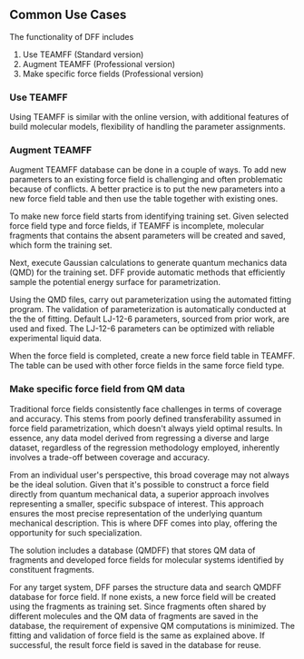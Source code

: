 ## Common Use Cases
The functionality of DFF includes 
1) Use TEAMFF (Standard version)
2) Augment TEAMFF (Professional version)
3) Make specific force fields (Professional version) 


### Use TEAMFF
Using TEAMFF is similar with the online version, with additional features of build molecular models, flexibility of handling the parameter assignments. 

### Augment TEAMFF

Augment TEAMFF database can be done in a couple of ways. To add new parameters to an existing force field is challenging and often problematic because of conflicts. A better practice is to put the new parameters into a new force field table and then use the table together with existing ones. 

To make new force field starts from identifying training set. Given selected force field type and force fields, if TEAMFF is incomplete, molecular fragments that contains the absent parameters will be created and saved, which form the training set.

Next, execute Gaussian calculations to generate quantum mechanics data (QMD) for the training set. DFF provide automatic methods that efficiently sample the potential energy surface for parametrization.

Using the QMD files, carry out parameterization using the automated fitting program. The validation of parameterization is automatically conducted at the the of fitting. Default LJ-12-6 parameters, sourced from prior work, are used and fixed. The LJ-12-6 parameters can be optimized with reliable experimental liquid data. 

When the force field is completed, create a new force field table in TEAMFF. The table can be used with other force fields in the same force field type.


### Make specific force field from QM data 

Traditional force fields consistently face challenges in terms of coverage and accuracy. This stems from poorly defined transferability assumed in force field parametrization, which doesn't always yield optimal results. In essence, any data model derived from regressing a diverse and large dataset, regardless of the regression methodology employed, inherently involves a trade-off between coverage and accuracy.

From an individual user's perspective, this broad coverage may not always be the ideal solution. Given that it's possible to construct a force field directly from quantum mechanical data, a superior approach involves representing a smaller, specific subspace of interest. This approach ensures the most precise representation of the underlying quantum mechanical description. This is where DFF comes into play, offering the opportunity for such specialization. 

The solution includes a database (QMDFF) that stores QM data of fragments and developed force fields for molecular systems identified by constituent fragments. 

For any target system, DFF parses the structure data and search QMDFF database for force field. If none exists, a new force field will be created using the fragments as training set. Since fragments often shared by different molecules and the QM data of fragments are saved in the database, the requirement of expensive QM computations is minimized. The fitting and validation of force field is the same as explained above. If successful, the result force field is saved in the database for reuse.
